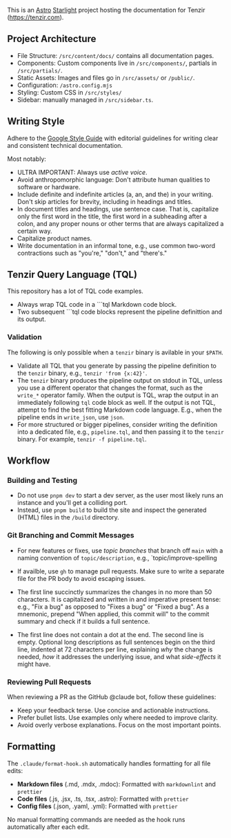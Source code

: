 This is an [Astro](https://astro.build/)
[Starlight](https://starlight.astro.build/) project hosting the documentation
for Tenzir (https://tenzir.com).

## Project Architecture

- File Structure: `/src/content/docs/` contains all documentation pages.
- Components: Custom components live in `/src/components/`, partials in
  `/src/partials/`.
- Static Assets: Images and files go in `/src/assets/` or `/public/`.
- Configuration: `/astro.config.mjs`
- Styling: Custom CSS in `/src/styles/`
- Sidebar: manually managed in `/src/sidebar.ts`.

## Writing Style

Adhere to the [Google Style Guide](https://developers.google.com/style) with
editorial guidelines for writing clear and consistent technical documentation.

Most notably:

- ULTRA IMPORTANT: Always use _active voice_.
- Avoid anthropomorphic language: Don't attribute human qualities to software or
  hardware.
- Include definite and indefinite articles (a, an, and the) in your writing.
  Don't skip articles for brevity, including in headings and titles.
- In document titles and headings, use sentence case. That is, capitalize only
  the first word in the title, the first word in a subheading after a colon, and
  any proper nouns or other terms that are always capitalized a certain way.
- Capitalize product names.
- Write documentation in an informal tone, e.g., use common two-word
  contractions such as "you're," "don't," and "there's."

## Tenzir Query Language (TQL)

This repository has a lot of TQL code examples.

- Always wrap TQL code in a ```tql Markdown code block.
- Two subsequent ```tql code blocks represent the pipeline definittion and its
  output.

### Validation

The following is only possible when a `tenzir` binary is avilable in your
`$PATH`.

- Validate all TQL that you generate by passing the pipeline definition to the
  `tenzir` binary, e.g., `tenzir 'from {x:42}'`.
- The `tenzir` binary produces the pipeline output on stdout in TQL, unless you
  use a different operator that changes the format, such as the `write_*`
  operator family. When the output is TQL, wrap the output in an immediately
  following `tql` code block as well. If the output is not TQL, attempt to find
  the best fitting Markdown code language. E.g., when the pipeline ends in
  `write_json`, use `json`.
- For more structured or bigger pipelines, consider writing the definition into
  a dedicated file, e.g., `pipeline.tql`, and then passing it to the `tenzir`
  binary. For example, `tenzir -f pipeline.tql`.

## Workflow

### Building and Testing

- Do not use `pnpm dev` to start a dev server, as the user most likely runs an
  instance and you'll get a colliding port.
- Instead, use `pnpm build` to build the site and inspect the generated (HTML)
  files in the `/build` directory.

### Git Branching and Commit Messages

- For new features or fixes, use _topic branches_ that branch off `main` with
  a naming convention of `topic/description`, e.g., `topic/improve-spelling

- If availble, use `gh` to manage pull requests. Make sure to write a separate
  file for the PR body to avoid escaping issues.

- The first line succinctly summarizes the changes in no more than 50
  characters. It is capitalized and written in and imperative present tense:
  e.g., "Fix a bug" as opposed to "Fixes a bug" or "Fixed a bug". As a
  mnemonic, prepend "When applied, this commit will" to the commit summary and
  check if it builds a full sentence.

- The first line does not contain a dot at the end. The second line is empty.
  Optional long descriptions as full sentences begin on the third line, indented
  at 72 characters per line, explaining _why_ the change is needed, _how_ it
  addresses the underlying issue, and what _side-effects_ it might have.

### Reviewing Pull Requests

When reviewing a PR as the GitHub @claude bot, follow these guidelines:

- Keep your feedback terse. Use concise and actionable instructions.
- Prefer bullet lists. Use examples only where needed to improve clarity.
- Avoid overly verbose explanations. Focus on the most important points.

## Formatting

The `.claude/format-hook.sh` automatically handles formatting for all file edits:

- **Markdown files** (.md, .mdx, .mdoc): Formatted with `markdownlint` and `prettier`
- **Code files** (.js, .jsx, .ts, .tsx, .astro): Formatted with `prettier`
- **Config files** (.json, .yaml, .yml): Formatted with `prettier`

No manual formatting commands are needed as the hook runs automatically after each edit.
